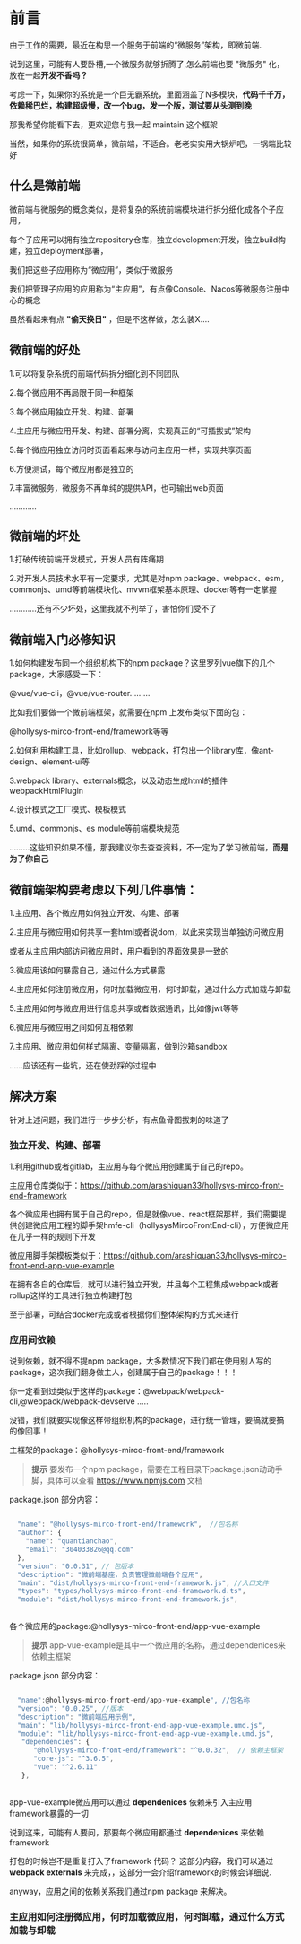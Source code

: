 # 前言

由于工作的需要，最近在构思一个服务于前端的“微服务”架构，即微前端.

说到这里，可能有人要卧槽,一个微服务就够折腾了,怎么前端也要 "微服务" 化，放在一起**开发不香吗？**

考虑一下，如果你的系统是一个巨无霸系统，里面涵盖了N多模块，**代码千千万，依赖稀巴烂，构建超级慢，改一个bug，发一个版，测试要从头测到晚** 

那我希望你能看下去，更欢迎您与我一起 maintain 这个框架

当然，如果你的系统很简单，微前端，不适合。老老实实用大锅炉吧，一锅端比较好

## 什么是微前端

  微前端与微服务的概念类似，是将复杂的系统前端模块进行拆分细化成各个子应用，

  每个子应用可以拥有独立repository仓库，独立development开发，独立build构建，独立deployment部署，

  我们把这些子应用称为“微应用”，类似于微服务

  我们把管理子应用的应用称为“主应用”，有点像Console、Nacos等微服务注册中心的概念
  
  虽然看起来有点 **"偷天换日"** ，但是不这样做，怎么装X....
  

## 微前端的好处

1.可以将复杂系统的前端代码拆分细化到不同团队

2.每个微应用不再局限于同一种框架

3.每个微应用独立开发、构建、部署

4.主应用与微应用开发、构建、部署分离，实现真正的“可插拔式”架构

5.每个微应用独立访问时页面看起来与访问主应用一样，实现共享页面

6.方便测试，每个微应用都是独立的

7.丰富微服务，微服务不再单纯的提供API，也可输出web页面

…………

## 微前端的坏处

1.打破传统前端开发模式，开发人员有阵痛期

2.对开发人员技术水平有一定要求，尤其是对npm package、webpack、esm，commonjs、umd等前端模块化、mvvm框架基本原理、docker等有一定掌握

…………还有不少坏处，这里我就不列举了，害怕你们受不了

## 微前端入门必修知识

1.如何构建发布同一个组织机构下的npm package？这里罗列vue旗下的几个package，大家感受一下：

@vue/vue-cli，@vue/vue-router………

比如我们要做一个微前端框架，就需要在npm 上发布类似下面的包：

@hollysys-mirco-front-end/framework等等

2.如何利用构建工具，比如rollup、webpack，打包出一个library库，像ant-design、element-ui等

3.webpack library、externals概念，以及动态生成html的插件webpackHtmlPlugin

4.设计模式之工厂模式、模板模式

5.umd、commonjs、es module等前端模块规范

………这些知识如果不懂，那我建议你去查查资料，不一定为了学习微前端，**而是为了你自己**


## 微前端架构要考虑以下列几件事情：

1.主应用、各个微应用如何独立开发、构建、部署

2.主应用与微应用如何共享一套html或者说dom，以此来实现当单独访问微应用

  或者从主应用内部访问微应用时，用户看到的界面效果是一致的

3.微应用该如何暴露自己，通过什么方式暴露

4.主应用如何注册微应用，何时加载微应用，何时卸载，通过什么方式加载与卸载

5.主应用如何与微应用进行信息共享或者数据通讯，比如像jwt等等

6.微应用与微应用之间如何互相依赖

7.主应用、微应用如何样式隔离、变量隔离，做到沙箱sandbox

……应该还有一些坑，还在使劲踩的过程中

## 解决方案

针对上述问题，我们进行一步步分析，有点鱼骨图拔刺的味道了

### 独立开发、构建、部署

1.利用github或者gitlab，主应用与每个微应用创建属于自己的repo。

主应用仓库类似于：https://github.com/arashiquan33/hollysys-mirco-front-end-framework

各个微应用也拥有属于自己的repo，但是就像vue、react框架那样，我们需要提供创建微应用工程的脚手架hmfe-cli（hollysysMircoFrontEnd-cli），方便微应用在几乎一样的规则下开发

微应用脚手架模板类似于：https://github.com/arashiquan33/hollysys-mirco-front-end-app-vue-example

在拥有各自的仓库后，就可以进行独立开发，并且每个工程集成webpack或者rollup这样的工具进行独立构建打包

至于部署，可结合docker完成或者根据你们整体架构的方式来进行


### 应用间依赖

说到依赖，就不得不提npm package，大多数情况下我们都在使用别人写的package，这次我们翻身做主人，创建属于自己的package！！！

你一定看到过类似于这样的package：@webpack/webpack-cli,@webpack/webpack-devserve .....

没错，我们就要实现像这样带组织机构的package，进行统一管理，要搞就要搞的像回事！

主框架的package：@hollysys-mirco-front-end/framework


> **提示**
> 要发布一个npm package，需要在工程目录下package.json动动手脚，具体可以查看 https://www.npmjs.com 文档

package.json 部分内容：

```js

  "name": "@hollysys-mirco-front-end/framework",  //包名称
  "author": {
    "name": "quantianchao",
    "email": "304033826@qq.com"
  },
  "version": "0.0.31", // 包版本
  "description": "微前端基座，负责管理微前端各个应用",
  "main": "dist/hollysys-mirco-front-end-framework.js", //入口文件
  "types": "types/hollysys-mirco-front-end-framework.d.ts",
  "module": "dist/hollysys-mirco-front-end-framework.js",
  
```

各个微应用的package:@hollysys-mirco-front-end/app-vue-example


> **提示**
>app-vue-example是其中一个微应用的名称，通过dependenices来依赖主框架

package.json 部分内容：

```js

  "name":@hollysys-mirco-front-end/app-vue-example", //包名称
  "version": "0.0.25", //版本
  "description": "微前端应用示例",
  "main": "lib/hollysys-mirco-front-end-app-vue-example.umd.js",
  "module": "lib/hollysys-mirco-front-end-app-vue-example.umd.js",
   "dependencies": {
      "@hollysys-mirco-front-end/framework": "^0.0.32",  // 依赖主框架
      "core-js": "^3.6.5",
      "vue": "^2.6.11"
   },
   
```

app-vue-example微应用可以通过 **dependenices** 依赖来引入主应用framework暴露的一切

说到这来，可能有人要问，那要每个微应用都通过 **dependenices** 来依赖 framework

打包的时候岂不是重复打入了framework 代码？ 这部分内容，我们可以通过 **webpack externals** 来完成，，这部分一会介绍framework的时候会详细说.
 
anyway，应用之间的依赖关系我们通过npm package 来解决。 
 

### 主应用如何注册微应用，何时加载微应用，何时卸载，通过什么方式加载与卸载













